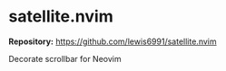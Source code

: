 # satellite.nvim

**Repository:** https://github.com/lewis6991/satellite.nvim

Decorate scrollbar for Neovim
